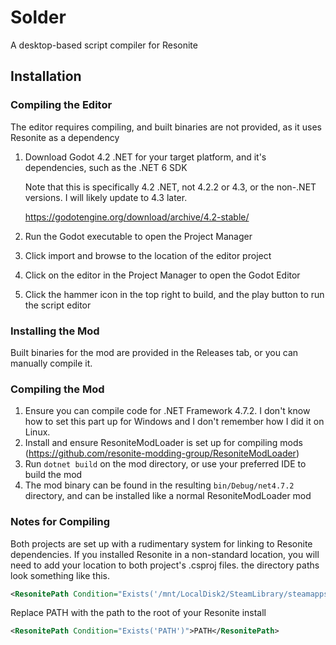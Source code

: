 # Solder

A desktop-based script compiler for Resonite

## Installation

### Compiling the Editor

The editor requires compiling, and built binaries are not provided, as it uses Resonite as a dependency

1. Download Godot 4.2 .NET for your target platform, and it's dependencies, such as the .NET 6 SDK

    Note that this is specifically 4.2 .NET, not 4.2.2 or 4.3, or the non-.NET versions. I will likely update to 4.3 later.

   https://godotengine.org/download/archive/4.2-stable/
2. Run the Godot executable to open the Project Manager
3. Click import and browse to the location of the editor project
4. Click on the editor in the Project Manager to open the Godot Editor 
5. Click the hammer icon in the top right to build, and the play button to run the script editor

### Installing the Mod

Built binaries for the mod are provided in the Releases tab, or you can manually compile it.

### Compiling the Mod

1. Ensure you can compile code for .NET Framework 4.7.2. I don't know how to set this part up for Windows and I don't remember how I did it on Linux.
2. Install and ensure ResoniteModLoader is set up for compiling mods (https://github.com/resonite-modding-group/ResoniteModLoader)
3. Run ``dotnet build`` on the mod directory, or use your preferred IDE to build the mod
4. The mod binary can be found in the resulting ``bin/Debug/net4.7.2`` directory, and can be installed like a normal ResoniteModLoader mod

### Notes for Compiling

Both projects are set up with a rudimentary system for linking to Resonite dependencies. If you installed Resonite in a non-standard location, you will need to add your location to both project's .csproj files. the directory paths look something like this.

```xml
<ResonitePath Condition="Exists('/mnt/LocalDisk2/SteamLibrary/steamapps/common/Resonite/')">/mnt/LocalDisk2/SteamLibrary/steamapps/common/Resonite/</ResonitePath>
```

Replace PATH with the path to the root of your Resonite install
```xml
<ResonitePath Condition="Exists('PATH')">PATH</ResonitePath>
```
